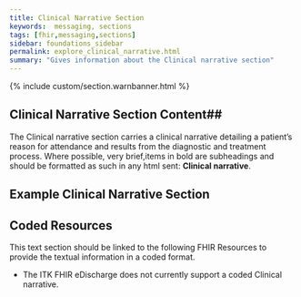 ```yaml
---
title: Clinical Narrative Section
keywords:  messaging, sections
tags: [fhir,messaging,sections]
sidebar: foundations_sidebar
permalink: explore_clinical_narrative.html
summary: "Gives information about the Clinical narrative section"
---
```


{% include custom/section.warnbanner.html %}

## Clinical Narrative Section Content##
The Clinical narrative section carries a clinical narrative detailing a patient’s reason for attendance and results from the diagnostic and treatment process. Where possible, very brief,items in bold are subheadings and should be formatted as such in any html sent:
**Clinical narrative**.

##  Example Clinical Narrative Section ##

<script src="https://gist.github.com/IOPS-DEV/77620f7d132b195c42b5f2fee5f39172.js"></script>

## Coded Resources ##

This text section should be linked to the following FHIR Resources to provide the textual information in a coded format.

- The ITK FHIR eDischarge does not currently support a coded Clinical narrative.






